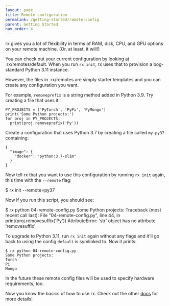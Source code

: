 ```yaml
---
layout: page
title: Remote configuration
permalink: /getting-started/remote-config
parent: Getting Started
nav_order: 4
---
```


rx gives you a lot of flexibility in terms of RAM, disk, CPU, and GPU options
on your remote machine. (Or, at least, it will!)

You can check out your current configuration by looking at .rx/remotes/default.
When you run `rx init`, rx uses that to provision a bog-standard Python 3.11
instance.

However, the files in .rx/remotes are simply starter templates and you can
create any configuration you want.

For example, `removeprefix` is a string method added in Python 3.9. Try
creating a file that uses it:

    PY_PROJECTS = ['PyTorch', 'PyPi', 'PyMongo']
    print('Some Python projects:')
    for proj in PY_PROJECTS:
      print(proj.removeprefix('Py'))

Create a configuration that uses Python 3.7 by creating a file called
`my-py37` containing:

    {
      "image": {
        "docker": "python:3.7-slim"
      }
    }

Now tell rx that you want to use this configuration by running `rx init`
again, this time with the `--remote` flag:

  $ rx init --remote=py37

Now if you run this script, you should see:

  $ rx python 04-remote-config.py
  Some Python projects:
  Traceback (most recent call last):
    File "04-remote-config.py", line 44, in <module>
      print(proj.removesuffix('Py'))
  AttributeError: 'str' object has no attribute 'removesuffix'

To upgrade to Python 3.11, run `rx init` again without any flags and it'll
go back to using the config `default` is symlinked to. Now it prints:

    $ rx python 04-remote-config.py
    Some Python projects:
    Torch
    Pi
    Mongo

In the future these remote config files will be used to specify hardware
requirements, too.

Now you know the basics of how to use rx. Check out the other [docs](/docs) for
more details!

